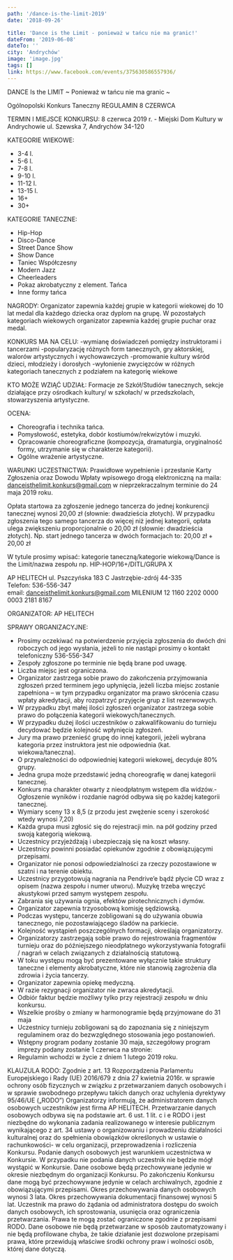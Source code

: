 ```yaml
---
path: '/dance-is-the-limit-2019'
date: '2018-09-26'

title: 'Dance is the Limit - ponieważ w tańcu nie ma granic!'
dateFrom: '2019-06-08'
dateTo: ''
city: 'Andrychów'
image: 'image.jpg'
tags: []
link: https://www.facebook.com/events/375630586557936/
---
```

DANCE Is the LIMIT
~ Ponieważ w tańcu nie ma granic ~

Ogólnopolski Konkurs  Taneczny
REGULAMIN
8 CZERWCA 

TERMIN I MIEJSCE KONKURSU:
8 czerwca 2019 r. - Miejski Dom Kultury w Andrychowie ul. Szewska 7, Andrychów 34-120

KATEGORIE WIEKOWE:
- 3-4 l.
- 5-6 l.
- 7-8 l.
- 9-10 l.
- 11-12 l.
- 13-15 l. 
- 16+
- 30+

KATEGORIE TANECZNE:
- Hip-Hop
- Disco-Dance
- Street Dance Show
- Show Dance
- Taniec Współczesny
- Modern Jazz
- Cheerleaders 
- Pokaz akrobatyczny z element. Tańca
- Inne formy tańca

NAGRODY:
Organizator zapewnia każdej grupie w kategorii wiekowej do 10 lat medal dla każdego dziecka 
oraz dyplom na grupę.
W pozostałych kategoriach wiekowych organizator zapewnia każdej grupie puchar oraz medal.

KONKURS MA NA CELU:
-wymianę doświadczeń pomiędzy instruktorami i tancerzami
-popularyzację różnych form tanecznych, gry aktorskiej, walorów artystycznych i wychowawczych
-promowanie kultury wśród dzieci, młodzieży i dorosłych
-wyłonienie zwycięzców w różnych kategoriach tanecznych z podziałem na kategorię wiekowe

KTO MOŻE WZIĄĆ UDZIAŁ:
Formacje ze Szkół/Studiów tanecznych, sekcje działające przy ośrodkach kultury/ w szkołach/ w przedszkolach, stowarzyszenia artystyczne.

OCENA:
- Choreografia i technika tańca.
- Pomysłowość, estetyka, dobór kostiumów/rekwizytów i muzyki.
- Opracowanie choreograficzne (kompozycja, dramaturgia, oryginalność formy, utrzymanie się w charakterze kategorii).
- Ogólne wrażenie artystyczne.

WARUNKI UCZESTNICTWA:
Prawidłowe wypełnienie i przesłanie Karty Zgłoszenia oraz Dowodu Wpłaty wpisowego drogą elektroniczną na maila: danceisthelimit.konkurs@gmail.com  w  nieprzekraczalnym terminie do 24 maja 2019 roku.

Opłata startowa za zgłoszenie jednego tancerza do jednej konkurencji tanecznej wynosi 20,00 zł (słownie: dwadzieścia złotych). W przypadku zgłoszenia tego samego tancerza do więcej niż jednej kategorii, opłata ulega zwiększeniu proporcjonalnie o 20,00 zł (słownie: dwadzieścia złotych).
Np. start jednego tancerza w dwóch formacjach to: 20,00 zł + 20,00 zł

 W tytule prosimy wpisać:
 kategorie taneczną/kategorie wiekową/Dance is the Limit/nazwa zespołu
np. HIP-HOP/16+/DITL/GRUPA X

	
AP HELITECH
ul. Pszczyńska 183 C 
Jastrzębie-zdrój 44-335  
Telefon: 536-556-347   
email:  danceisthelimit.konkurs@gmail.com
MILENIUM 
12 1160 2202 0000 0003 2181 8167

ORGANIZATOR: 
AP HELITECH

SPRAWY ORGANIZACYJNE:

- Prosimy oczekiwać na potwierdzenie przyjęcia zgłoszenia do dwóch dni roboczych od jego wysłania, jeżeli to nie nastąpi prosimy o kontakt telefoniczny 536-556-347 
- Zespoły zgłoszone po terminie nie będą brane pod uwagę. 
- Liczba miejsc jest ograniczona.
- Organizator zastrzega sobie prawo do zakończenia przyjmowania zgłoszeń przed terminem jego upłynięcia, jeżeli liczba miejsc zostanie zapełniona – w tym przypadku organizator ma prawo skrócenia czasu wpłaty akredytacji, aby rozpatrzyć przyjęcie grup z list rezerwowych.
- W przypadku zbyt małej ilości zgłoszeń organizator zastrzega sobie prawo do połączenia kategorii wiekowych/tanecznych.
- W przypadku dużej ilości uczestników o zakwalifikowaniu do turnieju decydować będzie kolejność wpłynięcia zgłoszeń. 
- Jury ma prawo przenieść grupę do innej kategorii, jeżeli wybrana kategoria przez instruktora jest nie odpowiednia (kat. wiekowa/taneczna).
- O przynależności do odpowiedniej kategorii wiekowej, decyduje 80% grupy. 
- Jedna grupa może przedstawić jedną choreografię w danej kategorii tanecznej.
- Konkurs ma charakter otwarty z nieodpłatnym wstępem dla widzów.- Ogłoszenie wyników i rozdanie nagród odbywa się po każdej kategorii tanecznej.
- Wymiary sceny 13 x 8,5 (z przodu jest zwężenie sceny i szerokość wtedy wynosi 7,20)
- Każda grupa musi zgłosić się do rejestracji min. na pół godziny przed swoją kategorią wiekową.
- Uczestnicy przyjeżdżają i ubezpieczają się na koszt własny.
- Uczestnicy powinni posiadać opiekunów zgodnie z obowiązującymi przepisami.
- Organizator nie ponosi odpowiedzialności za rzeczy pozostawione w szatni i na terenie obiektu.
- Uczestnicy przygotowują nagrania na Pendrive’e bądź płycie CD wraz z opisem (nazwa zespołu i numer utworu). Muzykę trzeba wręczyć akustykowi przed samym występem zespołu. 
- Zabrania się używania ognia, efektów pirotechnicznych i dymów.
- Organizator zapewnia trzyosobową komisję sędziowską.
- Podczas występu, tancerze zobligowani są do używania obuwia tanecznego, nie pozostawiającego śladów na parkiecie.
- Kolejność wystąpień poszczególnych formacji, określają organizatorzy.
- Organizatorzy zastrzegają sobie prawo do rejestrowania fragmentów turnieju oraz do późniejszego nieodpłatnego wykorzystywania fotografii / nagrań w celach związanych z działalnością statutową.
- W toku występu mogą być prezentowane wyłącznie takie struktury taneczne i elementy akrobatyczne, które nie stanowią zagrożenia dla zdrowia i życia tancerzy.
- Organizator zapewnia opiekę medyczną.
- W razie rezygnacji organizator nie zwraca akredytacji.
- Odbiór faktur będzie możliwy tylko przy rejestracji zespołu w dniu konkursu.
- Wszelkie prośby o zmiany w harmonogramie będą przyjmowane do 31 maja
- Uczestnicy turnieju zobligowani są do zapoznania się z niniejszym regulaminem oraz do bezwzględnego stosowania jego postanowień. 
- Wstępny program podany zostanie 30 maja, szczegółowy program imprezy podany zostanie 1 czerwca na stronie:
- Regulamin wchodzi w życie z dniem 1 lutego 2019 roku.

KLAUZULA RODO:
Zgodnie z art. 13 Rozporządzenia Parlamentu Europejskiego i Rady (UE) 2016/679 z dnia 27 kwietnia 2016r. w sprawie ochrony osób fizycznych w związku z przetwarzaniem danych osobowych i w sprawie swobodnego przepływu takich danych oraz uchylenia dyrektywy 95/46/UE („RODO”) Organizatorzy informują, że administratorem danych osobowych uczestników jest firma AP HELITECH. Przetwarzanie danych osobowych odbywa się na podstawie art. 6 ust. 1 lit. c i e RODO i jest niezbędne do wykonania zadania realizowanego w interesie publicznym wynikającego z art. 34 ustawy o organizowaniu i prowadzeniu działalności kulturalnej oraz do spełnienia obowiązków określonych w ustawie o rachunkowości- w celu organizacji, przeprowadzenia i rozliczenia Konkursu. Podanie danych osobowych jest warunkiem uczestnictwa w Konkursie. W przypadku  nie podania danych uczestnik nie będzie mógł wystąpić w Konkursie. Dane osobowe będą przechowywane jedynie w okresie niezbędnym do organizacji Konkursu. Po zakończeniu Konkursu dane mogą być przechowywane jedynie w celach archiwalnych, zgodnie z obowiązującymi przepisami. Okres przechowywania danych osobowych wynosi 3 lata. Okres przechowywania dokumentacji finansowej wynosi 5 lat. Uczestnik ma prawo do żądania od administratora dostępu do swoich danych osobowych, ich sprostowania, usunięcia oraz ograniczenia przetwarzania. Prawa te mogą zostać ograniczone zgodnie z przepisami RODO. Dane osobowe nie będą przetwarzane w sposób zautomatyzowany i nie będą profilowane chyba, że takie działanie jest dozwolone przepisami prawa, które przewidują właściwe środki ochrony praw i wolności osób, której dane dotyczą.